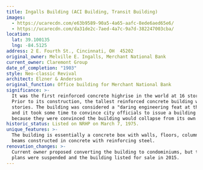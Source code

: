 ```yaml
---
title: Ingalls Building (ACI Building, Transit Building)
images:
  - https://ucarecdn.com/e63b9589-90a5-4a65-aafc-8ede6aed65e6/
  - https://ucarecdn.com/da31de2c-7aed-4a7c-9a7d-382247003cba/
location:
  lat: 39.100135
  lng: -84.5125
address: 2 E. Fourth St., Cincinnati, OH  45202
original_owner: Melville E. Ingalls, Merchant National Bank
current_owner: Claremont Group
date_of_completion: "1903"
style: Neo-classic Revival
architect: Elzner & Anderson
original_function: Office building for Merchant National Bank
significance: >-
  It was the first reinforced concrete highrise in the world at 16 stories. 
  Prior to its construction, the tallest reinforced concrete building was only 6
  stories. The building was considered a "daring engineering feat at the time,"
  and it took some time to convince city officials to issue a building permit
  because they were convinced the building would collapse from its own weight.
historic_status: Listed on NRHP on March 7, 1975.
unique_features: >-
  The building is essentially a concrete box with walls, floors, columns, and
  beams constructed in concrete with reinforcing steel.
renovation_changes: >-
  Current owner proposed converting the building to condominiums, but these
  plans were suspended and the building listed for sale in 2015.
---
```

